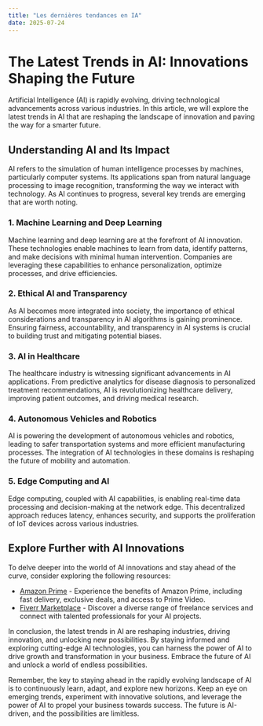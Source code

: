 ```yaml
---
title: "Les dernières tendances en IA"
date: 2025-07-24
---
```


# The Latest Trends in AI: Innovations Shaping the Future

Artificial Intelligence (AI) is rapidly evolving, driving technological advancements across various industries. In this article, we will explore the latest trends in AI that are reshaping the landscape of innovation and paving the way for a smarter future.

## Understanding AI and Its Impact
AI refers to the simulation of human intelligence processes by machines, particularly computer systems. Its applications span from natural language processing to image recognition, transforming the way we interact with technology. As AI continues to progress, several key trends are emerging that are worth noting.

### 1. Machine Learning and Deep Learning
Machine learning and deep learning are at the forefront of AI innovation. These technologies enable machines to learn from data, identify patterns, and make decisions with minimal human intervention. Companies are leveraging these capabilities to enhance personalization, optimize processes, and drive efficiencies.

### 2. Ethical AI and Transparency
As AI becomes more integrated into society, the importance of ethical considerations and transparency in AI algorithms is gaining prominence. Ensuring fairness, accountability, and transparency in AI systems is crucial to building trust and mitigating potential biases.

### 3. AI in Healthcare
The healthcare industry is witnessing significant advancements in AI applications. From predictive analytics for disease diagnosis to personalized treatment recommendations, AI is revolutionizing healthcare delivery, improving patient outcomes, and driving medical research.

### 4. Autonomous Vehicles and Robotics
AI is powering the development of autonomous vehicles and robotics, leading to safer transportation systems and more efficient manufacturing processes. The integration of AI technologies in these domains is reshaping the future of mobility and automation.

### 5. Edge Computing and AI
Edge computing, coupled with AI capabilities, is enabling real-time data processing and decision-making at the network edge. This decentralized approach reduces latency, enhances security, and supports the proliferation of IoT devices across various industries.

## Explore Further with AI Innovations
To delve deeper into the world of AI innovations and stay ahead of the curve, consider exploring the following resources:

- [Amazon Prime](https://www.amazon.fr/amazonprime?_encoding=UTF8&primeCampaignId=prime_assoc_ft&tag=zenzen0d-21France) - Experience the benefits of Amazon Prime, including fast delivery, exclusive deals, and access to Prime Video.
- [Fiverr Marketplace](https://go.fiverr.com/visit/?bta=1071918&brand=fiverrmarketplace) - Discover a diverse range of freelance services and connect with talented professionals for your AI projects.

In conclusion, the latest trends in AI are reshaping industries, driving innovation, and unlocking new possibilities. By staying informed and exploring cutting-edge AI technologies, you can harness the power of AI to drive growth and transformation in your business. Embrace the future of AI and unlock a world of endless possibilities.

Remember, the key to staying ahead in the rapidly evolving landscape of AI is to continuously learn, adapt, and explore new horizons. Keep an eye on emerging trends, experiment with innovative solutions, and leverage the power of AI to propel your business towards success. The future is AI-driven, and the possibilities are limitless.